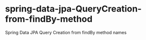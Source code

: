 # spring-data-jpa-QueryCreation-from-findBy-method
Spring Data JPA Query Creation from findBy method names
